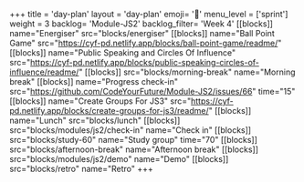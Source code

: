 +++
title = 'day-plan'
layout = 'day-plan'
emoji= '📝'
menu_level = ['sprint']
weight = 3
backlog= 'Module-JS2'
backlog_filter= 'Week 4'
[[blocks]]
name="Energiser"
src="blocks/energiser"
[[blocks]]
name="Ball Point Game"
src="https://cyf-pd.netlify.app/blocks/ball-point-game/readme/"
[[blocks]]
name="Public Speaking and Circles Of Influence"
src="https://cyf-pd.netlify.app/blocks/public-speaking-circles-of-influence/readme/"
[[blocks]]
src="blocks/morning-break"
name="Morning break"
[[blocks]]
name="Progress check-in"
src="https://github.com/CodeYourFuture/Module-JS2/issues/66"
time="15"
[[blocks]]
name="Create Groups For JS3"
src="https://cyf-pd.netlify.app/blocks/create-groups-for-js3/readme/"
[[blocks]]
name="Lunch"
src="blocks/lunch"
[[blocks]]
src="blocks/modules/js2/check-in"
name="Check in"
[[blocks]]
src="blocks/study-60"
name="Study group"
time="70"
[[blocks]]
src="blocks/afternoon-break"
name="Afternoon break"
[[blocks]]
src="blocks/modules/js2/demo"
name="Demo"
[[blocks]]
src="blocks/retro"
name="Retro"
+++
